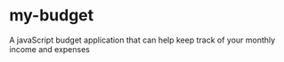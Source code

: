 # my-budget
A javaScript budget application that can help keep track of your monthly income and expenses
